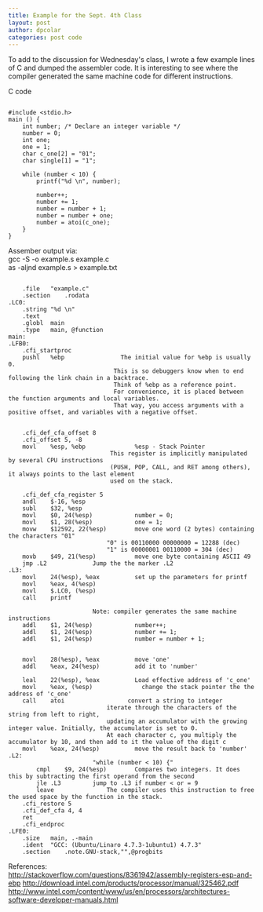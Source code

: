 ```yaml
---
title: Example for the Sept. 4th Class
layout: post
author: dpcolar
categories: post code
---
```


To add to the discussion for Wednesday's class, I wrote a few example lines of C and dumped the assembler code.
It is interesting to see where the compiler generated the same machine code for different instructions.

C code

```

#include <stdio.h>
main () {
	int number;	/* Declare an integer variable */
	number = 0;
	int one;
	one = 1;
	char c_one[2] = "01";
	char single[1] = "1";

	while (number < 10) {
		printf("%d \n", number);
	
		number++;
		number += 1;
		number = number + 1;
		number = number + one;
		number = atoi(c_one);
	}
}

```

Assember output via: <br>
	gcc -S -o example.s example.c <br>
	as -aljnd example.s > example.txt
	
```

	.file	"example.c"
	.section	.rodata
.LC0:
	.string	"%d \n"
	.text
	.globl	main
	.type	main, @function
main:
.LFB0:
	.cfi_startproc
	pushl	%ebp				The initial value for %ebp is usually 0. 
							  This is so debuggers know when to end following the link chain in a backtrace.
							  Think of %ebp as a reference point. 
							  For convenience, it is placed between the function arguments and local variables. 
							  That way, you access arguments with a positive offset, and variables with a negative offset.
	
	
	.cfi_def_cfa_offset 8
	.cfi_offset 5, -8
	movl	%esp, %ebp				%esp - Stack Pointer
							 This register is implicitly manipulated by several CPU instructions 
							 (PUSH, POP, CALL, and RET among others), it always points to the last element 
							 used on the stack.

	.cfi_def_cfa_register 5
	andl	$-16, %esp
	subl	$32, %esp
	movl	$0, 24(%esp)			number = 0;
	movl	$1, 28(%esp)			one = 1;
	movw	$12592, 22(%esp)		move one word (2 bytes) containing the characters "01"
						  	"0" is 00110000 00000000 = 12288 (dec)
						  	"1" is 00000001 00110000 = 304 (dec)
	movb	$49, 21(%esp)			move one byte containing ASCII 49
	jmp	.L2				Jump the the marker .L2
.L3:
	movl	24(%esp), %eax	  		set up the parameters for printf 
	movl	%eax, 4(%esp)
	movl	$.LC0, (%esp)
	call	printf
	
						Note: compiler generates the same machine instructions
	addl	$1, 24(%esp)			number++;
	addl	$1, 24(%esp)			number += 1;
	addl	$1, 24(%esp)			number = number + 1;
	
	
	movl	28(%esp), %eax			move 'one'
	addl	%eax, 24(%esp)			add it to 'number'
	
	leal	22(%esp), %eax			Load effective address of 'c_one'
	movl	%eax, (%esp)			  change the stack pointer the the address of 'c_one'
	call	atoi				  convert a string to integer
							iterate through the characters of the string from left to right, 
							updating an accumulator with the growing integer value. Initially, the accumulator is set to 0. 
							At each character c, you multiply the accumulator by 10, and then add to it the value of the digit c
	movl	%eax, 24(%esp)			move the result back to 'number'
.L2:
						"while (number < 10) {"
		cmpl	$9, 24(%esp)		Compares two integers. It does this by subtracting the first operand from the second
		jle	.L3			jump to .L3 if number < or = 9
		leave				The compiler uses this instruction to free the used space by the function in the stack.
	.cfi_restore 5
	.cfi_def_cfa 4, 4
	ret
	.cfi_endproc
.LFE0:
	.size	main, .-main
	.ident	"GCC: (Ubuntu/Linaro 4.7.3-1ubuntu1) 4.7.3"
	.section	.note.GNU-stack,"",@progbits

```

References:<br>
	http://stackoverflow.com/questions/8361942/assembly-registers-esp-and-ebp
	http://download.intel.com/products/processor/manual/325462.pdf
	http://www.intel.com/content/www/us/en/processors/architectures-software-developer-manuals.html
